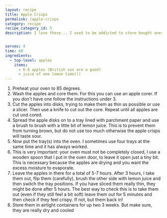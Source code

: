 ```yaml
---
layout: recipe
title: Apple Crisps
permalink: /apple-crisps
category: recipe
recipe_category_id: 5
description: I love these... I used to be addicted to store bought ones, but let me tell you they're even better homemade! They bring back memories to hiking holidays in the mountains of South Tyrol and offer the nice crunch that makes potato crisps so addictive. Sometimes I like to dip them into a bit of almond butter if I'm feeling extra indulgent. But beware; this recipe requires patience and time. So it's best to make these when you're doing home office, cleaning the house or just have a lazy Sunday.


serves: 4
time: 60
ingredients:
  - top-level: apples
    items:
      - 6-8 apples (British cox are a good)
      - juice of one lemon time(!)
---
```

1.	Preheat your oven to 85 degrees.
2.	Wash the apples and core them. For this you can use an apple corer. If you don't have one follow the instructions under 3.
3.	Cut the apples into disks, trying to make them as thin as possible or use a slicer. Then use a knife to cut out the core. Repeat until all apples are cut und cored.
4.	Spread the apple disks on to a tray lined with parchment paper and use a brush to brush with a little bit of lemon juice. This is to prevent them from turning brown, but do not use too much otherwise the apple crisps will taste sour.
5.	Now put the tray(s) into the oven. I sometimes use four trays at the same time and it has always worked.
6.	This is very important: your oven must not be completely closed, I use a wooden spoon that I put in the oven door, to leave it open just a tiny bit. This is necessary because the apples are drying and you want the excess moisture to evaporate.
7.	Leave the apples in there for a total of 5-7 hours. After 3 hours, I take them out, flip them (carefully), brush the other side with lemon juice and then switch the tray positions. If you have sliced them really thin, they might be done after 5 hours. The best way to check this is to take them out (even if they still feel a bit soft) leave them out for 5 minutes and then check if they feel crispy. If not, but them back in!
8.	Store them in airtight containers for up two 3 weeks. But make sure, they are really dry and cooled
